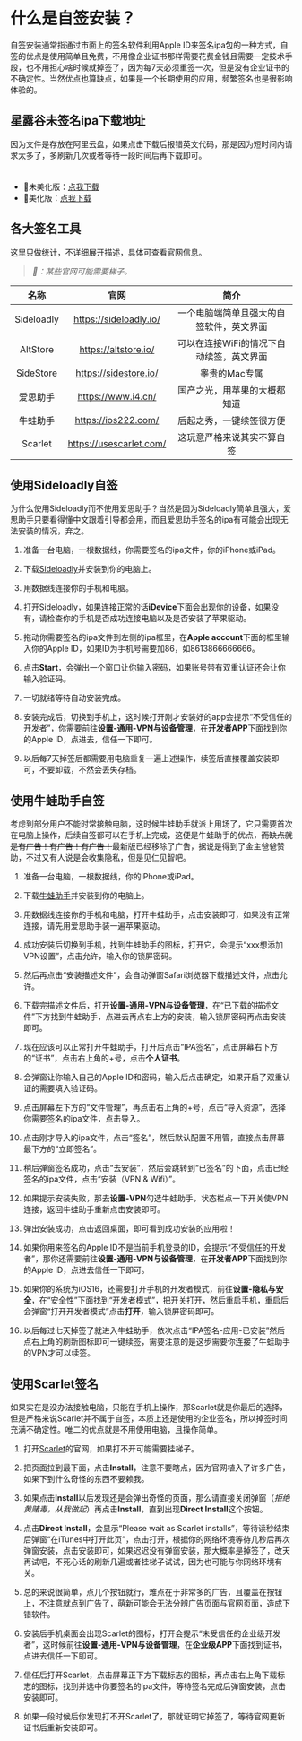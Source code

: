 # 什么是自签安装？

自签安装通常指通过市面上的签名软件利用Apple ID来签名ipa包的一种方式，自签的优点是使用简单且免费，不用像企业证书那样需要花费金钱且需要一定技术手段，也不用担心啥时候就掉签了，因为每7天必须重签一次，但是没有企业证书的不确定性。当然优点也算缺点，如果是一个长期使用的应用，频繁签名也是很影响体验的。

## 星露谷未签名ipa下载地址

因为文件是存放在阿里云盘，如果点击下载后报错英文代码，那是因为短时间内请求太多了，多刷新几次或者等待一段时间后再下载即可。

<div class="tip custom-block" style="padding-top: 8px">

+ :white_flower:未美化版：[点我下载](https://drive.sysy.su/d/%E6%B8%B8%E6%88%8F/%E6%98%9F%E9%9C%B2%E8%B0%B7%E7%89%A9%E8%AF%AD/%E6%98%9F%E9%9C%B2%E8%B0%B7%E7%89%A9%E8%AF%ADSyn%E6%94%B9_1.5.6.39_%E6%97%A0%E7%BE%8E%E5%8C%96.ipa)
+ :cherry_blossom:美化版：[点我下载](https://drive.sysy.su/d/%E6%B8%B8%E6%88%8F/%E6%98%9F%E9%9C%B2%E8%B0%B7%E7%89%A9%E8%AF%AD/%E6%98%9F%E9%9C%B2%E8%B0%B7%E7%89%A9%E8%AF%ADSyn%E6%94%B9_1.5.6.39_%E7%BE%8E%E5%8C%96%E7%89%88.ipa)

</div>

## 各大签名工具

这里只做统计，不详细展开描述，具体可查看官网信息。

> *:mega:：某些官网可能需要梯子。*

| 名称         | 官网                      | 简介                     |
|:----------:|:-----------------------:|:----------------------:|
| Sideloadly | https://sideloadly.io/  | 一个电脑端简单且强大的自签软件，英文界面   |
| AltStore   | https://altstore.io/    | 可以在连接WiFi的情况下自动续签，英文界面 |
| SideStore  | https://sidestore.io/   | 睾贵的Mac专属               |
| 爱思助手       | https://www.i4.cn/      | 国产之光，用苹果的大概都知道         |
| 牛蛙助手       | https://ios222.com/     | 后起之秀，一键续签很方便           |
| Scarlet    | https://usescarlet.com/ | 这玩意严格来说其实不算自签          |

## 使用Sideloadly自签

为什么使用Sideloadly而不使用爱思助手？当然是因为Sideloadly简单且强大，爱思助手只要看得懂中文跟着引导都会用，而且爱思助手签名的ipa有可能会出现无法安装的情况，弃之。

1. 准备一台电脑，一根数据线，你需要签名的ipa文件，你的iPhone或iPad。

2. 下载[Sideloadly](https://drive.sysy.su/d/%E8%BD%AF%E4%BB%B6/Windows/Sideloadly-%E8%8B%B9%E6%9E%9C%E8%87%AA%E7%AD%BE%E5%B7%A5%E5%85%B7.exe?sign=zjrnXQK-ccgIbPd1-UrUYVLkM9aGZRf5KNCLLqYG6jc=:0)并安装到你的电脑上。

3. 用数据线连接你的手机和电脑。

4. 打开Sideloadly，如果连接正常的话**iDevice**下面会出现你的设备，如果没有，请检查你的手机是否成功连接电脑以及是否安装了苹果驱动。

5. 拖动你需要签名的ipa文件到左侧的ipa框里，在**Apple account**下面的框里输入你的Apple ID，如果ID为手机号需要加86，如8613866666666。

6. 点击**Start**，会弹出一个窗口让你输入密码，如果账号带有双重认证还会让你输入验证码。

7. 一切就绪等待自动安装完成。

8. 安装完成后，切换到手机上，这时候打开刚才安装好的app会提示“不受信任的开发者”，你需要前往**设置-通用-VPN与设备管理**，在**开发者APP**下面找到你的Apple ID，点进去，信任一下即可。

9. 以后每7天掉签后都需要用电脑重复一遍上述操作，续签后直接覆盖安装即可，不要卸载，不然会丢失存档。

## 使用牛蛙助手自签

考虑到部分用户不能时常接触电脑，这时候牛蛙助手就派上用场了，它只需要首次在电脑上操作，后续自签都可以在手机上完成，这便是牛蛙助手的优点，~~而缺点就是有广告！有广告！有广告！~~最新版已经移除了广告，据说是得到了金主爸爸赞助，不过又有人说是会收集隐私，但是见仁见智吧。

1. 准备一台电脑，一根数据线，你的iPhone或iPad。

2. 下载[牛蛙助手](https://ios222.com/)并安装到你的电脑上。

3. 用数据线连接你的手机和电脑，打开牛蛙助手，点击安装即可，如果没有正常连接，请先用爱思助手装一遍苹果驱动。

4. 成功安装后切换到手机，找到牛蛙助手的图标，打开它，会提示“xxx想添加VPN设置”，点击允许，输入你的锁屏密码。

5. 然后再点击“安装描述文件”，会自动弹窗Safari浏览器下载描述文件，点击允许。

6. 下载完描述文件后，打开**设置-通用-VPN与设备管理**，在“已下载的描述文件”下方找到牛蛙助手，点进去再点右上方的安装，输入锁屏密码再点击安装即可。

7. 现在应该可以正常打开牛蛙助手，打开后点击“IPA签名”，点击屏幕右下方的“证书”，点击右上角的+号，点击**个人证书**。

8. 会弹窗让你输入自己的Apple ID和密码，输入后点击确定，如果开启了双重认证的需要填入验证码。

9. 点击屏幕左下方的“文件管理”，再点击右上角的+号，点击“导入资源”，选择你需要签名的ipa文件，点击导入。

10. 点击刚才导入的ipa文件，点击“签名”，然后默认配置不用管，直接点击屏幕最下方的“立即签名”。

11. 稍后弹窗签名成功，点击“去安装”，然后会跳转到“已签名”的下面，点击已经签名的ipa文件，点击“安装（VPN & Wifi）”。

12. 如果提示安装失败，那去**设置-VPN**勾选牛蛙助手，状态栏点一下开关使VPN连接，返回牛蛙助手重新点击安装即可。

13. 弹出安装成功，点击返回桌面，即可看到成功安装的应用啦！

14. 如果你用来签名的Apple ID不是当前手机登录的ID，会提示“不受信任的开发者”，那你还需要前往**设置-通用-VPN与设备管理**，在**开发者APP**下面找到你的Apple ID，点进去信任一下即可。

15. 如果你的系统为iOS16，还需要打开手机的开发者模式，前往**设置-隐私与安全**，在“安全性”下面找到“开发者模式”，把开关打开，然后重启手机，重启后会弹窗“打开开发者模式”点击**打开**，输入锁屏密码即可。

16. 以后每过七天掉签了就进入牛蛙助手，依次点击“IPA签名-应用-已安装”然后点右上角的刷新图标即可一键续签，需要注意的是这步需要你连接了牛蛙助手的VPN才可以续签。

## 使用Scarlet签名

如果实在是没办法接触电脑，只能在手机上操作，那Scarlet就是你最后的选择，但是严格来说Scarlet并不属于自签，本质上还是使用的企业签名，所以掉签时间充满不确定性。唯二的优点就是不用使用电脑，且操作简单。

1. 打开[Scarlet](https://usescarlet.com/)的官网，如果打不开可能需要挂梯子。

2. 把页面拉到最下面，点击**Install**，注意不要瞎点，因为官网植入了许多广告，如果下到什么奇怪的东西不要赖我。

3. 如果点击**Install**以后发现还是会弹出奇怪的页面，那么请直接关闭弹窗（*拒绝黄赌毒，从我做起*）再点击**Install**，直到出现**Direct Install**这个按钮。

4. 点击**Direct Install**，会显示“Please wait as Scarlet installs”，等待读秒结束后弹窗“在iTunes中打开此页”，点击打开，根据你的网络环境等待几秒后再次弹窗安装，点击安装即可，如果迟迟没有弹窗安装，那大概率是掉签了，改天再试吧，不死心话的刷新几遍或者挂梯子试试，因为也可能与你网络环境有关。

5. 总的来说很简单，点几个按钮就行，难点在于非常多的广告，且覆盖在按钮上，不注意就点到广告了，萌新可能会无法分辨广告页面与官网页面，造成下错软件。

6. 安装后手机桌面会出现Scarlet的图标，打开会提示“未受信任的企业级开发者”，这时候前往**设置-通用-VPN与设备管理**，在**企业级APP**下面找到证书，点进去信任一下即可。

7. 信任后打开Scarlet，点击屏幕正下方下载标志的图标，再点击右上角下载标志的图标，找到并选中你要签名的ipa文件，等待签名完成后弹窗安装，点击安装即可。

8. 如果一段时候后你发现打不开Scarlet了，那就证明它掉签了，等待官网更新证书后重新安装即可。
